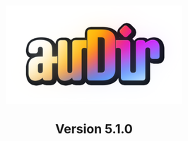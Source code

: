 <p align="center"><img src="https://raw.githubusercontent.com/JustFredrik/auDir/main/auDir_logo.png" style="display:block; margin:auto; width:400px"></p>
<h1 align="center">Version 5.1.0</h1>

&nbsp;
